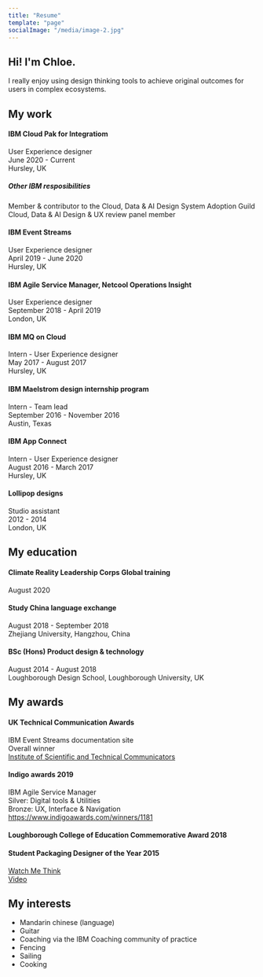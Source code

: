```yaml
---
title: "Resume"
template: "page"
socialImage: "/media/image-2.jpg"
---
```


## Hi! I'm Chloe.
I really enjoy using design thinking tools to achieve original outcomes for users in complex ecosystems. 

## My work

#### IBM Cloud Pak for Integratiom
User Experience designer  
June 2020 - Current  
Hursley, UK  

##### Other IBM resposibilities
Member & contributor to the Cloud, Data & AI Design System Adoption Guild  
Cloud, Data & AI Design & UX review panel member

#### IBM Event Streams
User Experience designer  
April 2019 - June 2020  
Hursley, UK  

#### IBM Agile Service Manager, Netcool Operations Insight  
User Experience designer  
September 2018 - April 2019  
London, UK  

#### IBM MQ on Cloud  
Intern - User Experience designer  
May 2017 - August 2017  
Hursley, UK

#### IBM Maelstrom design internship program
Intern - Team lead  
September 2016 - November 2016  
Austin, Texas  

#### IBM App Connect
Intern - User Experience designer  
August 2016 - March 2017   
Hursley, UK  

#### Lollipop designs
Studio assistant  
2012 - 2014  
London, UK  

## My education

#### Climate Reality Leadership Corps Global training
August 2020

#### Study China language exchange
August 2018 - September 2018  
Zhejiang University, Hangzhou, China  

#### BSc (Hons) Product design & technology
August 2014 - August 2018  
Loughborough Design School, Loughborough University, UK  

## My awards 

#### UK Technical Communication Awards
IBM Event Streams documentation site  
Overall winner  
[Institute of Scientific and Technical Communicators](https://uktcawards.com/winners-2019/)  

#### Indigo awards 2019
IBM Agile Service Manager  
Silver: Digital tools & Utilities  
Bronze: UX, Interface & Navigation  
https://www.indigoawards.com/winners/1181  

#### Loughborough College of Education Commemorative Award 2018

#### Student Packaging Designer of the Year 2015
[Watch Me Think](https://watchmethink.com/)  
[Video](https://vimeopro.com/wmt/spdy-student-packaging-design-competition/video/134704271)  

## My interests
- Mandarin chinese (language)
- Guitar
- Coaching via the IBM Coaching community of practice
- Fencing
- Sailing
- Cooking